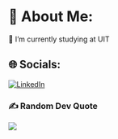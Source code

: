 # 💫 About Me:
🔭 I’m currently studying at UIT<br>
## 🌐 Socials:
[![LinkedIn](https://img.shields.io/badge/LinkedIn-%230077B5.svg?logo=linkedin&logoColor=white)](https://linkedin.com/in/loingtan180) 
### ✍️ Random Dev Quote
![](https://quotes-github-readme.vercel.app/api?type=horizontal&theme=radical)

